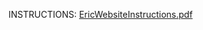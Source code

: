 INSTRUCTIONS: [EricWebsiteInstructions.pdf](https://github.com/user-attachments/files/16817139/EricWebsiteInstructions.pdf)
